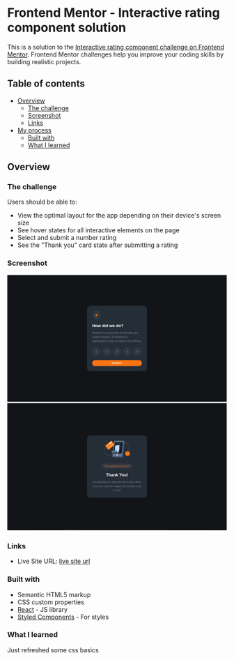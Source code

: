 # Frontend Mentor - Interactive rating component solution

This is a solution to the [Interactive rating component challenge on Frontend Mentor](https://www.frontendmentor.io/challenges/interactive-rating-component-koxpeBUmI). Frontend Mentor challenges help you improve your coding skills by building realistic projects.

## Table of contents

- [Overview](#overview)
  - [The challenge](#the-challenge)
  - [Screenshot](#screenshot)
  - [Links](#links)
- [My process](#my-process)
  - [Built with](#built-with)
  - [What I learned](#what-i-learned)

## Overview

### The challenge

Users should be able to:

- View the optimal layout for the app depending on their device's screen size
- See hover states for all interactive elements on the page
- Select and submit a number rating
- See the "Thank you" card state after submitting a rating

### Screenshot

!["first screenshot"](./screenshots/1.png)
!["second screenshot"](./screenshots/2.png)

### Links

- Live Site URL: [live site url](https://hawkeye359.github.io/fmio-interactive-rating-component/)

### Built with

- Semantic HTML5 markup
- CSS custom properties
- [React](https://reactjs.org/) - JS library
- [Styled Components](https://styled-components.com/) - For styles

### What I learned

Just refreshed some css basics
